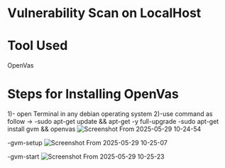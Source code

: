 # Vulnerability Scan on LocalHost
# Tool Used
OpenVas

# Steps for Installing OpenVas
1)- open Terminal in any debian operating system 
2)-use command as follow ->
   -sudo apt-get update && apt-get -y full-upgrade
   -sudo apt-get install gvm && openvas
   ![Screenshot From 2025-05-29 10-24-54](https://github.com/user-attachments/assets/c6ab7f07-273f-4d95-a005-05ceca86f7be)

   -gvm-setup
   ![Screenshot From 2025-05-29 10-25-07](https://github.com/user-attachments/assets/16495acc-a81f-446f-9bc4-32c3ee3710c1)

   -gvm-start
   ![Screenshot From 2025-05-29 10-25-23](https://github.com/user-attachments/assets/8faf1d2b-c6a6-460c-9259-fa8c82bef087)

  
   
   
